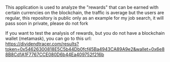 This application is used to analyze the "rewards" that can be earned with certain currencies on the blockchain, the traffic is average but the users are regular, this repository is public only as an example for my job search, it will pass soon in private, please do not fork

If you want to test the analysis of rewards, but you do not have a blockchain wallet (metamask), you can go to this url:
https://dividendtracer.com/results?token=0x54626300818E5C5b44Db0fcf45Ba4943CA89A9e2&wallet=0x6e88B8Cd1A1F7767CCE080D6b44Ea409752f216b